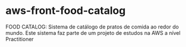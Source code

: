 # aws-front-food-catalog
FOOD CATALOG: Sistema de catálogo de pratos de comida ao redor do mundo. Este sistema faz parte de um projeto de estudos na AWS a nível Practitioner
